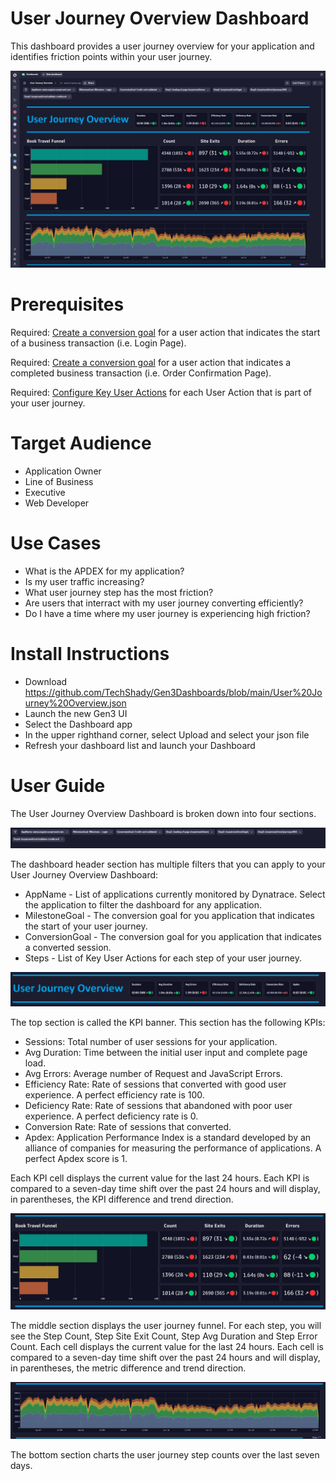 # User Journey Overview Dashboard

This dashboard provides a user journey overview for your application and identifies friction points within your user journey.

![User Journey Overview Dashboard](UserJourneyOverview.png)

# Prerequisites

Required: [Create a conversion goal](https://www.dynatrace.com/support/help/platform-modules/digital-experience/web-applications/analyze-and-use/define-conversion-goals) for a user action that indicates the start of a business transaction (i.e. Login Page).

Required: [Create a conversion goal](https://www.dynatrace.com/support/help/platform-modules/digital-experience/web-applications/analyze-and-use/define-conversion-goals) for a user action that indicates a completed business transaction (i.e. Order Confirmation Page).

Required: [Configure Key User Actions](https://www.dynatrace.com/support/help/platform-modules/digital-experience/web-applications/additional-configuration/configure-key-user-actions-web) for each User Action that is part of your user journey.

# Target Audience

- Application Owner
- Line of Business
- Executive
- Web Developer

# Use Cases

- What is the APDEX for my application?
- Is my user traffic increasing?
- What user journey step has the most friction?
- Are users that interract with my user journey converting efficiently?
- Do I have a time where my user journey is experiencing high friction?

# Install Instructions

- Download https://github.com/TechShady/Gen3Dashboards/blob/main/User%20Journey%20Overview.json
- Launch the new Gen3 UI
- Select the Dashboard app
- In the upper righthand corner, select Upload and select your json file
- Refresh your dashboard list and launch your Dashboard

# User Guide

The User Journey Overview Dashboard is broken down into four sections.

![User Journey Overview Dashboard](UserJourneyOverview-0.png)

The dashboard header section has multiple filters that you can apply to your User Journey Overview Dashboard:
- AppName - List of applications currently monitored by Dynatrace. Select the application to filter the dashboard for any application.
- MilestoneGoal - The conversion goal for you application that indicates the start of your user journey.
- ConversionGoal - The conversion goal for you application that indicates a converted session.
- Steps - List of Key User Actions for each step of your user journey.

![User Journey Overview Dashboard](UserJourneyOverview-1.png)

The top section is called the KPI banner. This section has the following KPIs:
- Sessions: Total number of user sessions for your application.
- Avg Duration: Time between the initial user input and complete page load.
- Avg Errors: Average number of Request and JavaScript Errors.
- Efficiency Rate: Rate of sessions that converted with good user experience. A perfect efficiency rate is 100.
- Deficiency Rate: Rate of sessions that abandoned with poor user experience. A perfect deficiency rate is 0.
- Conversion Rate: Rate of sessions that converted.
- Apdex: Application Performance Index is a standard developed by an alliance of companies for measuring the performance of applications. A perfect Apdex score is 1.

Each KPI cell displays the current value for the last 24 hours. Each KPI is compared to a seven-day time shift over the past 24 hours and will display, in parentheses, the KPI difference and trend direction.

![User Journey Overview Dashboard](UserJourneyOverview-2.png)

The middle section displays the user journey funnel. For each step, you will see the Step Count, Step Site Exit Count, Step Avg Duration and Step Error Count. Each cell displays the current value for the last 24 hours. Each cell is compared to a seven-day time shift over the past 24 hours and will display, in parentheses, the metric difference and trend direction.

![User Journey Overview Dashboard](UserJourneyOverview-3.png)

The bottom section charts the user journey step counts over the last seven days.
